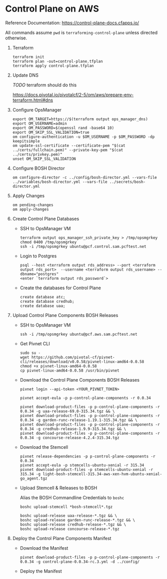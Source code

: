 #   Control Plane on AWS

Reference Documentation: https://control-plane-docs.cfapps.io/

All commands assume `pwd` is `terraforming-control-plane` unless directed otherwise.

1.  Terraform

    ```
    terraform init
    terraform plan -out=control-plane.tfplan
    terraform apply control-plane.tfplan
    ```

1.  Update DNS

    *TODO* terraform should do this

    https://docs.pivotal.io/pivotalcf/2-5/om/aws/prepare-env-terraform.html#dns

1.  Configure OpsManager

    ```
    export OM_TARGET=https://$(terraform output ops_manager_dns)
    export OM_USERNAME=admin
    export OM_PASSWORD=$(openssl rand -base64 10)
    export OM_SKIP_SSL_VALIDATION=true
    om configure-authentication -u $OM_USERNAME -p $OM_PASSWORD -dp keepitsimple
    om update-ssl-certificate --certificate-pem "$(cat ../certs/fullchain.pem)" --private-key-pem "$(cat ../certs/privkey.pem)"
    unset OM_SKIP_SSL_VALIDATION
    ```

1.  Configure BOSH Director

    ```
    om configure-director -c ../config/bosh-director.yml --vars-file ../variables/bosh-director.yml --vars-file ../secrets/bosh-director.yml
    ```

1.  Apply Changes

    ```
    om pending-changes
    om apply-changes
    ```

1.  Create Control Plane Databases

    *   SSH to OpsManager VM
        ```
        terraform output ops_manager_ssh_private_key > /tmp/opsmgrkey
        chmod 0400 /tmp/opsmgrkey
        ssh -i /tmp/opsmgrkey ubuntu@pcf.control.sam.pcftest.net
        ```

    *   Login to Postgres
        ```
        psql --host <terraform output rds_address> --port <terraform output rds_port>  --username <terraform output rds_username> --dbname="postgres"
        <enter `terraform output rds_password`>
        ```

    *   Create the databases for Control Plane
        ```
        create database atc;
        create database credhub;
        create database uaa;
        ```

1.  Upload Control Plane Components BOSH Releases

    *   SSH to OpsManager VM
        ```
        ssh -i /tmp/opsmgrkey ubuntu@pcf.aws.sam.pcftest.net
        ```

    *   Get Pivnet CLI
        ```
        sudo su -
        wget https://github.com/pivotal-cf/pivnet-cli/releases/download/v0.0.58/pivnet-linux-amd64-0.0.58
        chmod +x pivnet-linux-amd64-0.0.58
        cp pivnet-linux-amd64-0.0.58 /usr/bin/pivnet
        ```

    *   Download the Control Plane Components BOSH Releases
        ```
        pivnet login --api-token <YOUR_PIVNET_TOKEN>

        pivnet accept-eula -p p-control-plane-components -r 0.0.34

        pivnet download-product-files -p p-control-plane-components -r 0.0.34 -g uaa-release-69.0-315.34.tgz && \
        pivnet download-product-files -p p-control-plane-components -r 0.0.34 -g garden-runc-release-1.19.1-315.34.tgz && \
        pivnet download-product-files -p p-control-plane-components -r 0.0.34 -g credhub-release-1.9.9-315.34.tgz && \
        pivnet download-product-files -p p-control-plane-components -r 0.0.34 -g concourse-release-4.2.4-315.34.tgz
        ```

    *   Download the Stemcell
        ```
        pivnet release-dependencies -p p-control-plane-components -r 0.0.34
        pivnet accept-eula -p stemcells-ubuntu-xenial -r 315.34
        pivnet download-product-files -p stemcells-ubuntu-xenial -r 315.34 -g light-bosh-stemcell-315.34-aws-xen-hvm-ubuntu-xenial-go_agent.tgz
        ```

    *   Upload Stemcell & Releases to BOSH

        Alias the BOSH Commandline Credentials to `boshc`

        ```
        boshc upload-stemcell *bosh-stemcell*.tgz

        boshc upload-release uaa-release-*.tgz && \
        boshc upload-release garden-runc-release-*.tgz && \
        boshc upload-release credhub-release-*.tgz && \
        boshc upload-release concourse-release-*.tgz
        ```

1.  Deploy the Control Plane Components Manifest

    *   Download the Manifest
        ```
        pivnet download-product-files -p p-control-plane-components -r 0.0.34 -g control-plane-0.0.34-rc.3.yml -d ../config/
        ```

    *   Deploy the Manifest
